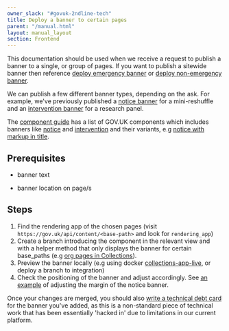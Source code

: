 ```yaml
---
owner_slack: "#govuk-2ndline-tech"
title: Deploy a banner to certain pages
parent: "/manual.html"
layout: manual_layout
section: Frontend
---
```


This documentation should be used when we receive a request to publish a banner
to a single, or group of pages. If you want to publish a sitewide banner then
reference [deploy emergency banner][emergency-banner] or [deploy non-emergency
banner][non-emergency-banner].

We can publish a few different banner types, depending on the ask. For example,
we've previously published a [notice banner][notice-banner] for a
mini-reshuffle and an [intervention banner][intervention-banner] for a research
panel.

The [component guide][component-guide] has a list of GOV.UK components which
includes banners like [notice][notice] and [intervention][intervention] and
their variants, e.g [notice with markup in title][notice-markup].

## Prerequisites

* banner text

* banner location on page/s

## Steps

1. Find the rendering app of the chosen pages (visit `https://gov.uk/api/content/<base-path>` and look for `rendering_app`)
1. Create a branch introducing the component in the relevant view and with a helper method that only displays the banner for certain base_paths (e.g [org pages in Collections][notice-banner]).
1. Preview the banner locally (e.g using docker [collections-app-live][collections-live], or deploy a branch to integration)
1. Check the positioning of the banner and adjust accordingly. See [an example][notice-margin] of adjusting the margin of the notice banner.

Once your changes are merged, you should also [write a technical debt
card][tech-debt-board] for the banner you've added, as this is a non-standard
piece of technical work that has been essentially 'hacked in' due to
limitations in our current platform.

[collections-live]: https://github.com/alphagov/govuk-docker/blob/main/projects/collections/docker-compose.yml#L41
[component-guide]: https://components.publishing.service.gov.uk/component-guide/intervention
[emergency-banner]: /manual/emergency-publishing.html
[intervention]: https://components.publishing.service.gov.uk/component-guide/intervention
[intervention-banner]: https://github.com/alphagov/collections/pull/3046
[non-emergency-banner]: /manual/global-banner.html
[notice]: https://components.publishing.service.gov.uk/component-guide/notice
[notice-banner]: https://github.com/alphagov/collections/pull/3172/files
[notice-margin]: https://github.com/alphagov/government-frontend/blob/8e8b10768c360c3c10b2f013086de2455e155040/app/views/content_items/corporate_information_page.html.erb#L8-L12
[notice-markup]: https://components.publishing.service.gov.uk/component-guide/notice/with_markup_in_the_title
[tech-debt-board]: https://trello.com/b/oPnw6v3r/govuk-tech-debt
